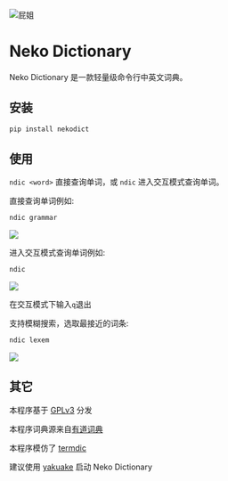 ![屁姐](banner.jpg)
# Neko Dictionary
Neko Dictionary 是一款轻量级命令行中英文词典。

## 安装
```bash
pip install nekodict
```

## 使用
`ndic <word>` 直接查询单词，或 `ndic` 进入交互模式查询单词。

直接查询单词例如:
```bash
ndic grammar
```
![](example1.jpg)

进入交互模式查询单词例如:
```bash
ndic
```
![](example2.jpg)

在交互模式下输入`q`退出

支持模糊搜索，选取最接近的词条:
```bash
ndic lexem
```
![](example3.jpg)


## 其它
本程序基于 [GPLv3](LICENSE) 分发

本程序词典源来自[有道词典](https://dict.youdao.com)

本程序模仿了 [termdic](https://github.com/hzwer/termdic)

建议使用 [yakuake](https://apps.kde.org/yakuake/) 启动 Neko Dictionary